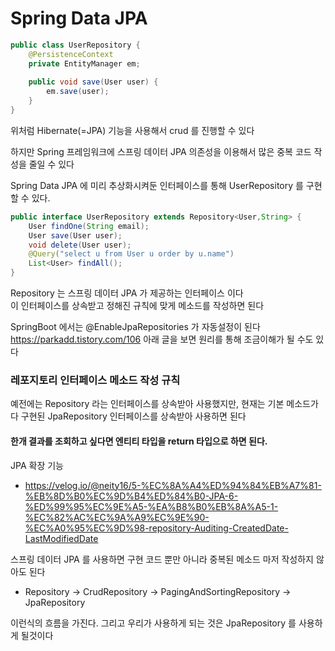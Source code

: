 # Spring Data JPA 
```java
public class UserRepository {
	@PersistenceContext
    private EntityManager em;
	
	public void save(User user) {
		em.save(user);
    }
}
```

위처럼 Hibernate(=JPA) 기능을 사용해서 crud 를 진행할 수 있다 <br>

하지만 Spring 프레임워크에 스프링 데이터 JPA 의존성을 이용해서 많은 중복 코드 작성을 줄일 수 있다 <Br> 

Spring Data JPA 에 미리 추상화시켜둔 인터페이스를 통해 UserRepository 를 구현할 수 있다.
```java
public interface UserRepository extends Repository<User,String> {
	User findOne(String email);
	User save(User user);
	void delete(User user);
	@Query("select u from User u order by u.name")
    List<User> findAll();
}
```

Repository 는 스프링 데이터 JPA 가 제공하는 인터페이스 이다 <br>
이 인터페이스를 상속받고 정해진 규칙에 맞게 메소드를 작성하면 된다 <br>

SpringBoot 에서는 @EnableJpaRepositories 가 자동설정이 된다 <br>
https://parkadd.tistory.com/106 아래 글을 보면 원리를 통해 조금이해가 될 수도 있다 <br>

### 레포지토리 인터페이스 메소드 작성 규칙
예전에는 Repository 라는 인터페이스를 상속받아 사용했지만, 현재는 기본 메소드가 다 구현된 JpaRepository 인터페이스를 상속받아 사용하면 된다 <br>

#### 한개 결과를 조회하고 싶다면 엔티티 타입을 return 타입으로 하면 된다.

JPA 확장 기능 <br>
- https://velog.io/@neity16/5-%EC%8A%A4%ED%94%84%EB%A7%81-%EB%8D%B0%EC%9D%B4%ED%84%B0-JPA-6-%ED%99%95%EC%9E%A5-%EA%B8%B0%EB%8A%A5-1-%EC%82%AC%EC%9A%A9%EC%9E%90-%EC%A0%95%EC%9D%98-repository-Auditing-CreatedDate-LastModifiedDate


스프링 데이터 JPA 를 사용하면 구현 코드 뿐만 아니라 중복된 메소드 마저 작성하지 않아도 된다 <br>
- Repository -> CrudRepository -> PagingAndSortingRepository -> JpaRepository

이런식의 흐름을 가진다. 그리고 우리가 사용하게 되는 것은 JpaRepository 를 사용하게 될것이다 <br>


